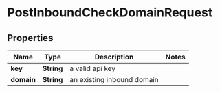 

# PostInboundCheckDomainRequest


## Properties

| Name | Type | Description | Notes |
|------------ | ------------- | ------------- | -------------|
|**key** | **String** | a valid api key |  |
|**domain** | **String** | an existing inbound domain |  |




